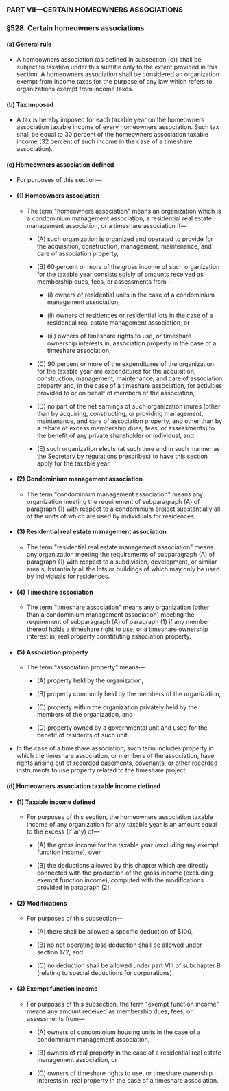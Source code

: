 ### PART VII—CERTAIN HOMEOWNERS ASSOCIATIONS

### §528. Certain homeowners associations
#### (a) General rule
* A homeowners association (as defined in subsection (c)) shall be subject to taxation under this subtitle only to the extent provided in this section. A homeowners association shall be considered an organization exempt from income taxes for the purpose of any law which refers to organizations exempt from income taxes.

#### (b) Tax imposed
* A tax is hereby imposed for each taxable year on the homeowners association taxable income of every homeowners association. Such tax shall be equal to 30 percent of the homeowners association taxable income (32 percent of such income in the case of a timeshare association).

#### (c) Homeowners association defined
* For purposes of this section—

* #### (1) Homeowners association
  * The term "homeowners association" means an organization which is a condominium management association, a residential real estate management association, or a timeshare association if—

    * (A) such organization is organized and operated to provide for the acquisition, construction, management, maintenance, and care of association property,

    * (B) 60 percent or more of the gross income of such organization for the taxable year consists solely of amounts received as membership dues, fees, or assessments from—

      * (i) owners of residential units in the case of a condominium management association,

      * (ii) owners of residences or residential lots in the case of a residential real estate management association, or

      * (iii) owners of timeshare rights to use, or timeshare ownership interests in, association property in the case of a timeshare association,


    * (C) 90 percent or more of the expenditures of the organization for the taxable year are expenditures for the acquisition, construction, management, maintenance, and care of association property and, in the case of a timeshare association, for activities provided to or on behalf of members of the association,

    * (D) no part of the net earnings of such organization inures (other than by acquiring, constructing, or providing management, maintenance, and care of association property, and other than by a rebate of excess membership dues, fees, or assessments) to the benefit of any private shareholder or individual, and

    * (E) such organization elects (at such time and in such manner as the Secretary by regulations prescribes) to have this section apply for the taxable year.

* #### (2) Condominium management association
  * The term "condominium management association" means any organization meeting the requirement of subparagraph (A) of paragraph (1) with respect to a condominium project substantially all of the units of which are used by individuals for residences.

* #### (3) Residential real estate management association
  * The term "residential real estate management association" means any organization meeting the requirements of subparagraph (A) of paragraph (1) with respect to a subdivision, development, or similar area substantially all the lots or buildings of which may only be used by individuals for residences.

* #### (4) Timeshare association
  * The term "timeshare association" means any organization (other than a condominium management association) meeting the requirement of subparagraph (A) of paragraph (1) if any member thereof holds a timeshare right to use, or a timeshare ownership interest in, real property constituting association property.

* #### (5) Association property
  * The term "association property" means—

    * (A) property held by the organization,

    * (B) property commonly held by the members of the organization,

    * (C) property within the organization privately held by the members of the organization, and

    * (D) property owned by a governmental unit and used for the benefit of residents of such unit.


* In the case of a timeshare association, such term includes property in which the timeshare association, or members of the association, have rights arising out of recorded easements, covenants, or other recorded instruments to use property related to the timeshare project.

#### (d) Homeowners association taxable income defined
* #### (1) Taxable income defined
  * For purposes of this section, the homeowners association taxable income of any organization for any taxable year is an amount equal to the excess (if any) of—

    * (A) the gross income for the taxable year (excluding any exempt function income), over

    * (B) the deductions allowed by this chapter which are directly connected with the production of the gross income (excluding exempt function income), computed with the modifications provided in paragraph (2).

* #### (2) Modifications
  * For purposes of this subsection—

    * (A) there shall be allowed a specific deduction of $100,

    * (B) no net operating loss deduction shall be allowed under section 172, and

    * (C) no deduction shall be allowed under part VIII of subchapter B (relating to special deductions for corporations).

* #### (3) Exempt function income
  * For purposes of this subsection, the term "exempt function income" means any amount received as membership dues, fees, or assessments from—

    * (A) owners of condominium housing units in the case of a condominium management association,

    * (B) owners of real property in the case of a residential real estate management association, or

    * (C) owners of timeshare rights to use, or timeshare ownership interests in, real property in the case of a timeshare association.